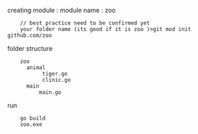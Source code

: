 creating module : module name : zoo

        // best practice need to be confirmed yet
        your folder name (its good if it is zoo )>git mod init github.com/zoo
    

folder structure

        zoo
          animal
               tiger.go
               clinic.go
          main
              main.go

run

        go build
        zoo.exe
